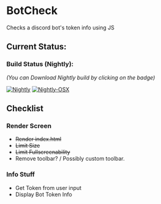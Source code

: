 # BotCheck

Checks a discord bot's token info using JS

## Current Status:


### Build Status (Nightly):
*(You can Download Nightly build by clicking on the badge)*

[![Nightly](https://github.com/DwifteJB/BotCheck/workflows/Nightly/badge.svg)](https://github.com/DwifteJB/BotCheck/actions?query=workflow%3ANightly) [![Nightly-OSX](https://github.com/DwifteJB/BotCheck/workflows/Nightly-OSX/badge.svg)](https://github.com/DwifteJB/BotCheck/actions?query=workflow%3ANightly-OSX)

## Checklist
### Render Screen 
- ~~Render index.html~~
- ~~Limit Size~~
- ~~Limit Fullscreenability~~
- Remove toolbar? / Possibly custom toolbar.

### Info Stuff
- Get Token from user input
- Display Bot Token Info
